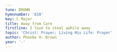 ```yaml
---
tune: BROWN
hymnnumber: '810'
key: C Major
title: Away from Care
firstline: I love to steal awhile away
topic: 'Christ: Prayer; Living His Life: Prayer'
author: Phoebe H. Brown
year: '-'
---
```

